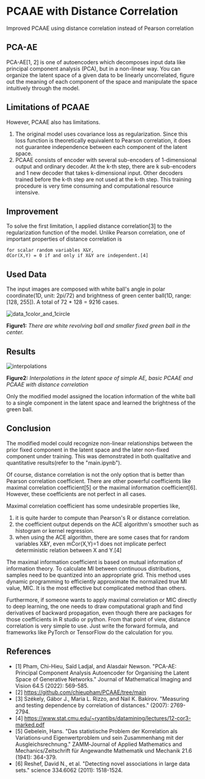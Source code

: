 # PCAAE with Distance Correlation
Improved PCAAE using distance correlation instead of Pearson correlation


## PCA-AE
PCA-AE[1, 2] is one of autoencoders which decomposes input data like principal component analysis (PCA), but in a non-linear way. You can organize the latent space of a given data to be linearly uncorrelated, figure out the meaning of each component of the space and manipulate the space intuitively through the model. 


## Limitations of PCAAE
However, PCAAE also has limitations.
  1. The original model uses covariance loss as regularization. Since this loss function is theoretically equivalent to Pearson correlation, it does not guarantee independence between each component of the latent space.
  2. PCAAE consists of encoder with several sub-encoders of 1-dimensional output and ordinary decoder. At the k-th step, there are k sub-encoders and 1 new decoder that takes k-dimensional input. Other decoders trained before the k-th step are not used at the k-th step. This training procedure is very time consuming and computational resource intensive.


## Improvement
To solve the first limitation, I applied distance correlation[3] to the regularization function of the model. Unlike Pearson correlation, one of important properties of distance correlation is 

    for scalar random variables X&Y, 
    dCor(X,Y) = 0 if and only if X&Y are independent.[4]
 

## Used Data
The input images are composed with white ball's angle in polar coordinate(1D, unit: 2pi/72) and brightness of green center ball(1D, range: [128, 255]). A total of 72 * 128 = 9216 cases. 

![data_1color_and_1circle](https://github.com/disin7c9/PCAAE-with-Distance-Correlation/assets/94789911/f3ae87e9-43ee-4dc4-9043-e4bd918dd303)


**Figure1:** *There are white revolving ball and smaller fixed green ball in the center.*
   
    
## Results

![interpolations](https://github.com/disin7c9/PCAAE-with-Distance-Correlation/assets/94789911/5d517d38-70a2-4505-a12d-3f72f77fd9ff)


**Figure2:** *Interpolations in the latent space of simple AE, basic PCAAE and PCAAE with distance correlation*

Only the modified model assigned the location information of the white ball to a single component in the latent space and learned the brightness of the green ball.


## Conclusion
The modified model could recognize non-linear relationships between the prior fixed component in the latent space and the later non-fixed component under training. This was demonstrated in both qualitative and quantitative results(refer to the "main.ipynb").

Of course, distance correlation is not the only option that is better than Pearson correlation coefficient. There are other powerful coefficients like maximal correlation coefficient[5] or the maximal information coefficient[6]. However, these coefficients are not perfect in all cases.

Maximal correlation coefficient has some undesirable properties like,
  1. it is quite harder to compute than Pearson's R or distance correlation.
  2. the coefficient output depends on the ACE algorithm's smoother such as histogram or kernel regression.
  3. when using the ACE algorithm, there are some cases that for random variables X&Y, even mCor(X,Y)=1 does not implicate perfect deterministic relation between X and Y.[4]

The maximal information coefficient is based on mutual information of information theory. To calculate MI between continuous distributions, samples need to be quantized into an appropriate grid. This method uses dynamic programming to efficiently approximate the normalized true MI value, MIC. It is the most effective but complicated method than others.

Furthermore, if someone wants to apply maximal correlation or MIC directly to deep learning, the one needs to draw computational graph and find derivatives of backward propagation, even though there are packages for those coefficients in R studio or python. From that point of view, distance correlation is very simple to use. Just write the forward formula, and frameworks like PyTorch or TensorFlow do the calculation for you.


## References
- [1] Pham, Chi-Hieu, Saïd Ladjal, and Alasdair Newson. "PCA-AE: Principal Component Analysis Autoencoder for Organising the Latent Space of Generative Networks." Journal of Mathematical Imaging and Vision 64.5 (2022): 569-585.
- [2] https://github.com/chieupham/PCAAE/tree/main
- [3] Székely, Gábor J., Maria L. Rizzo, and Nail K. Bakirov. "Measuring and testing dependence by correlation of distances." (2007): 2769-2794.
- [4] https://www.stat.cmu.edu/~ryantibs/datamining/lectures/12-cor3-marked.pdf
- [5] Gebelein, Hans. "Das statistische Problem der Korrelation als Variations‐und Eigenwertproblem und sein Zusammenhang mit der Ausgleichsrechnung." ZAMM‐Journal of Applied Mathematics and Mechanics/Zeitschrift für Angewandte Mathematik und Mechanik 21.6 (1941): 364-379.
- [6] Reshef, David N., et al. "Detecting novel associations in large data sets." science 334.6062 (2011): 1518-1524.
